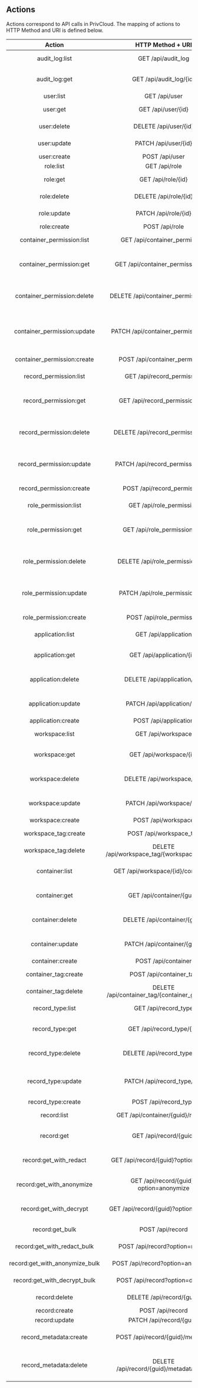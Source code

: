 ## Actions
Actions correspond to API calls in PrivCloud. The mapping of actions to HTTP Method and URI is defined below. 

| Action | HTTP Method + URI | Description | 
|:-------------:|:-------------:| :-------------| 
| audit_log:list | GET /api/audit_log | Get a list of audit logs |
| audit_log:get | GET /api/audit_log/{id} | Get an audit log based on the audit log's ID |
| user:list | GET /api/user | Get a list of users |
| user:get | GET /api/user/{id} | Get a user based on user's ID |
| user:delete | DELETE /api/user/{id} | Delete a user based on user's ID |
| user:update | PATCH /api/user/{id} | Update a user based on the user's ID |
| user:create | POST /api/user | Create a user |
| role:list | GET /api/role | Get a list of roles |
| role:get | GET /api/role/{id} | Get a role based on roles' ID |
| role:delete | DELETE /api/role/{id} | Delete a role based on roles' ID |
| role:update | PATCH /api/role/{id} | Update a role based on the roles' ID |
| role:create | POST /api/role | Create a role |
| container_permission:list | GET /api/container_permission | Get a list of container permissions |
| container_permission:get | GET /api/container_permission/{id} | Get a container_permission based on container permissions' ID |
| container_permission:delete | DELETE /api/container_permission/{id} | Delete a container_permission based on container permissions' ID |
| container_permission:update | PATCH /api/container_permission/{id} | Update a container_permission based on the container permissions' ID |
| container_permission:create | POST /api/container_permission | Create a container permission |
| record_permission:list | GET /api/record_permission | Get a list of record permissions |
| record_permission:get | GET /api/record_permission/{id} | Get a record_permission based on record permissions' ID |
| record_permission:delete | DELETE /api/record_permission/{id} | Delete a record_permission based on record permissions' ID |
| record_permission:update | PATCH /api/record_permission/{id} | Update a record_permission based on the record permissions' ID |
| record_permission:create | POST /api/record_permission | Create a record permission |
| role_permission:list | GET /api/role_permission | Get a list of role permissions |
| role_permission:get | GET /api/role_permission/{id} | Get a role_permission based on role permissions' ID |
| role_permission:delete | DELETE /api/role_permission/{id} | Delete a role_permission based on role permissions' ID |
| role_permission:update | PATCH /api/role_permission/{id} | Update a role_permission based on the role permissions' ID |
| role_permission:create | POST /api/role_permission | Create a role permission |
| application:list | GET /api/application | Get a list of applications |
| application:get | GET /api/application/{id} | Get a application based on applications' ID |
| application:delete | DELETE /api/application/{id} | Delete a application based on applications' ID |
| application:update | PATCH /api/application/{id} | Update a application based on the applications' ID |
| application:create | POST /api/application | Create a application |
| workspace:list | GET /api/workspace | Get a list of workspaces |
| workspace:get | GET /api/workspace/{id} | Get a workspace based on workspaces' ID |
| workspace:delete | DELETE /api/workspace/{id} | Delete a workspace based on workspaces' ID |
| workspace:update | PATCH /api/workspace/{id} | Update a workspace based on the workspaces' ID |
| workspace:create | POST /api/workspace | Create a workspace |
| workspace_tag:create | POST /api/workspace_tag | Create a workspace tag |
| workspace_tag:delete | DELETE /api/workspace_tag/{workspace_id}/{tag} | Delete a workspace tag |
| container:list | GET /api/workspace/{id}/containers | Get a list of containers in workspace ID |
| container:get | GET /api/container/{guid} | Get a container based on containers' GUID |
| container:delete | DELETE /api/container/{guid} | Delete a container based on containers' GUID |
| container:update | PATCH /api/container/{guid} | Update a container based on the containers' GUID |
| container:create | POST /api/container | Create a container |
| container_tag:create | POST /api/container_tag | Create a container tag |
| container_tag:delete | DELETE /api/container_tag/{container_guid}/{tag} | Delete a container tag |
| record_type:list | GET /api/record_type | Get a list of record types |
| record_type:get | GET /api/record_type/{id} | Get a record_type based on record types' ID |
| record_type:delete | DELETE /api/record_type/{id} | Delete a record_type based on record types' ID |
| record_type:update | PATCH /api/record_type/{id} | Update a record_type based on the record types' ID |
| record_type:create | POST /api/record_type | Create a record type |
| record:list | GET /api/container/{guid}/records | List records in a container | 
| record:get | GET /api/record/{guid} | Get an encrypted record based on its GUID | 
| record:get_with_redact | GET /api/record/{guid}?option=redact | Get an redacted record based on its GUID | 
| record:get_with_anonymize | GET /api/record/{guid}?option=anonymize | Get an anonymized record based on its GUID | 
| record:get_with_decrypt | GET /api/record/{guid}?option=decrypt | Get an decrypted record based on its GUID | 
| record:get_bulk | POST /api/record | Get a bulk list of encrypted records | 
| record:get_with_redact_bulk | POST /api/record?option=redact | Get a bulk list of redacted records | 
| record:get_with_anonymize_bulk | POST /api/record?option=anonymize | Get a bulk list of redacted records | 
| record:get_with_decrypt_bulk | POST /api/record?option=decrypt | Get a bulk list of redacted records | 
| record:delete | DELETE /api/record/{guid} | Delete a record based on its GUID |
| record:create | POST /api/record | Create a record |
| record:update | PATCH /api/record/{guid} | Update a record |
| record_metadata:create | POST /api/record/{guid}/metadata | Create a metadata key-value pair on a record |
| record_metadata:delete | DELETE /api/record/{guid}/metadata/{key} | Delete a metadata key-value pair on a record based on the key |
